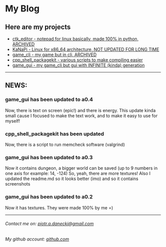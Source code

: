 # My Blog

## Here are my projects
+ [ctk_editor - notepad for linux basically, made 100% in python, ARCHIVED](https://github.com/Hanuko33/ctk_editor) 
+ [KaNaPi - Linux for x86_64 architecture, NOT UPDATED FOR LONG TIME](https://github.com/jdanecki/kanapi64)
+ [game_cli - my game but in cli, ARCHIVED](https://github.com/Hanuko33/game_cli)
+ [cpp_shell_packagekit - various scripts to make compiling easier](https://github.com/Hanuko33/cpp_shell_packagekit)
+ [game_gui - my game_cli but gui with INFINITE (kinda) generation](https://github.com/Hanuko33/game_gui)

---
## NEWS:

### game_gui has been updated to a0.4
Now, there is text on screen (epic!) and there is energy.
This update kinda small cause I focused to make the text work, and to make it easy to use for myself!

### cpp_shell_packagekit has been updated
Now, there is a script to run memcheck software (valgrind)

### game_gui has been updated to a0.3
Now it contains dungeon, a bigger world can be saved (up to 9 numbers in one axis for example: 14, -124)
So, yeah, there are more textures!
Also I updated the readme.md so it looks better (imo) and so it contains screenshots

### game_gui has been updated to a0.2
Now it has textures. They were made 100% by me =)

---
###### Contact me on: piotr.a.danecki@gmail.com
###### My github account: [github.com](https://github.com/Hanuko33)
